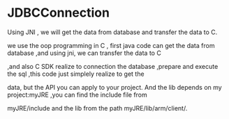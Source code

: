 # JDBCConnection
Using JNI , we will get the data from database and transfer the data to C.

we use the oop programming in C , first java code can get the data from database ,and using jni, we can transfer the data to C

,and also C  SDK  realize to connection the database ,prepare and execute the sql ,this code just simplely realize to get the

data, but the API you can apply to your project. And the lib depends on my project:myJRE ,you can find the include file from 

myJRE/include and the lib from the path myJRE/lib/arm/client/.
